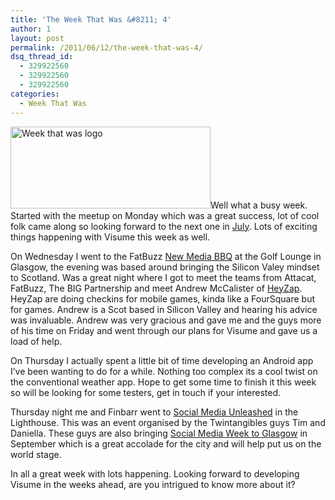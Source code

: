 ```yaml
---
title: 'The Week That Was &#8211; 4'
author: 1
layout: post
permalink: /2011/06/12/the-week-that-was-4/
dsq_thread_id:
  - 329922560
  - 329922560
  - 329922560
categories:
  - Week That Was
---
```

[<img class="alignright size-full wp-image-62" title="week that was" src="http://rookieoven.com/wp-content/uploads/2011/05/week-that-was-e1305987012779.png" alt="Week that was logo" width="320" height="131" />][1]Well what a busy week. Started with the meetup on Monday which was a great success, lot of cool folk came along so looking forward to the next one in [July][2]. Lots of exciting things happening with Visume this week as well.

On Wednesday I went to the FatBuzz [New Media BBQ][3] at the Golf Lounge in Glasgow, the evening was based around bringing the Silicon Valey mindset to Scotland. Was a great night where I got to meet the teams from Attacat, FatBuzz, The BIG Partnership and meet Andrew McCalister of [HeyZap][4]. HeyZap are doing checkins for mobile games, kinda like a FourSquare but for games. Andrew is a Scot based in Silicon Valley and hearing his advice was invaluable. Andrew was very gracious and gave me and the guys more of his time on Friday and went through our plans for Visume and gave us a load of help.

On Thursday I actually spent a little bit of time developing an Android app I&#8217;ve been wanting to do for a while. Nothing too complex its a cool twist on the conventional weather app. Hope to get some time to finish it this week so will be looking for some testers, get in touch if your interested.

Thursday night me and Finbarr went to [Social Media Unleashed][5] in the Lighthouse. This was an event organised by the Twintangibles guys Tim and Daniella. These guys are also bringing [Social Media Week to Glasgow][6] in September which is a great accolade for the city and will help put us on the world stage.

In all a great week with lots happening. Looking forward to developing Visume in the weeks ahead, are you intrigued to know more about it?

&nbsp;

&nbsp;

&nbsp;

 [1]: http://rookieoven.com/wp-content/uploads/2011/05/week-that-was-e1305987012779.png
 [2]: http://rookieoven.com/2011/06/07/how-was-the-glasgow-meetup/ "How was the Glasgow Meetup"
 [3]: http://www.fatbuzzblog.com/2011/05/new-media-bbq-what-scotland-can-learn.html "NmBBQ"
 [4]: http://heyzap.com "heyzap"
 [5]: http://twintangibles.co.uk/events/smu2/ "SMU2"
 [6]: http://socialmediaweek.org/glasgow/ "Social Media Week"
